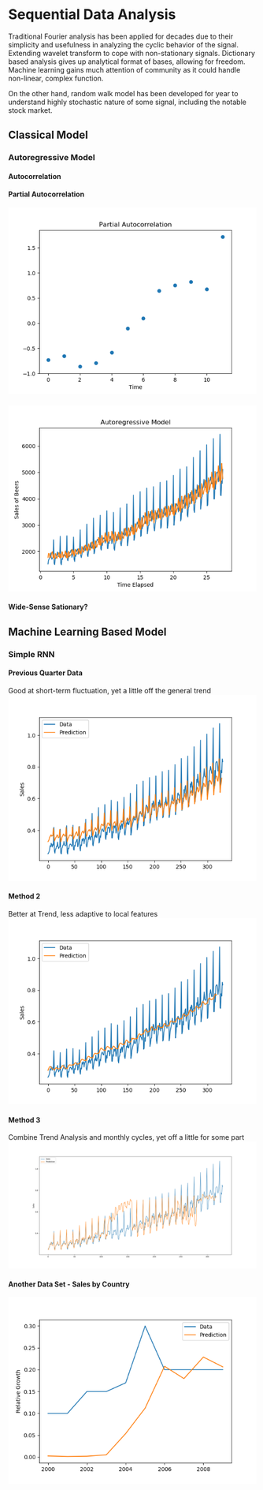 # Sequential Data Analysis
Traditional Fourier analysis has been applied for decades due to their simplicity and usefulness in analyzing the cyclic behavior of the signal. Extending wavelet transform to cope with non-stationary signals. Dictionary based analysis gives up analytical format of bases, allowing for freedom. Machine learning gains much attention of community as it could handle non-linear, complex function. 

On the other hand, random walk model has been developed for year to understand highly stochastic nature of some signal, including the notable stock market.  
## Classical Model
### Autoregressive Model
#### Autocorrelation
#### Partial Autocorrelation
![Image of Setup](Classic/Autoregressive_Model/pacf.png)
####
![Image of Setup](Classic/Autoregressive_Model/model.png)
#### Wide-Sense Sationary?
## Machine Learning Based Model
### Simple RNN
#### Previous Quarter Data
Good at short-term fluctuation, yet a little off the general trend
![](Deep_Learning_Based/Simple_RNN/beer_sales_quarter_data.png)
#### Method 2
Better at Trend, less adaptive to local features
![](Deep_Learning_Based/Simple_RNN/beer_sales_quarter_data_2.png)
#### Method 3
Combine Trend Analysis and monthly cycles, yet off a little for some part
![](Deep_Learning_Based/Simple_RNN/beer_sales_quarter_data_3.png)
#### Another Data Set - Sales by Country
![Image of Setup](Deep_Learning_Based/Simple_RNN/Growth_Prediction.png)
